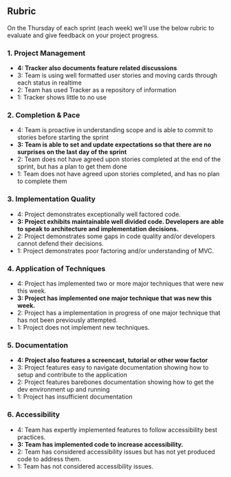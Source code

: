 Rubric
------------

On the Thursday of each sprint (each week) we'll use the below rubric to evaluate and give feedback on your project progress.

### 1. Project Management

*   **4: Tracker also documents feature related discussions**
*   3: Team is using well formatted user stories and moving cards through each status in realtime
*   2: Team has used Tracker as a repository of information
*   1: Tracker shows little to no use

### 2. Completion & Pace

*   4: Team is proactive in understanding scope and is able to commit to stories before starting the sprint
*   **3: Team is able to set and update expectations so that there are no surprises on the last day of the sprint**
*   2: Team does not have agreed upon stories completed at the end of the sprint, but has a plan to get them done
*   1: Team does not have agreed upon stories completed, and has no plan to complete them

### 3. Implementation Quality

*   4: Project demonstrates exceptionally well factored code.
*   **3: Project exhibits maintainable well divided code. Developers are able to speak to architecture and implementation decisions.**
*   2: Project demonstrates some gaps in code quality and/or developers cannot defend their decisions.
*   1: Project demonstrates poor factoring and/or understanding of MVC.

### 4. Application of Techniques

*   4: Project has implemented two or more major techniques that were new this week.
*   **3: Project has implemented one major technique that was new this week.**
*   2: Project has a implementation in progress of one major technique that has not been previously attempted.
*   1: Project does not implement new techniques.

### 5. Documentation

*   **4: Project also features a screencast, tutorial or other wow factor**
*   3: Project features easy to navigate documentation showing how to setup and contribute to the application
*   2: Project features barebones documentation showing how to get the dev environment up and running
*   1: Project has insufficient documentation

### 6. Accessibility

*   4: Team has expertly implemented features to follow accessibility best practices.
*   **3: Team has implemented code to increase accessibility.**
*   2: Team has considered accessibility issues but has not yet produced code to address them.
*   1: Team has not considered accessibility issues.

